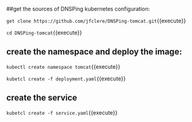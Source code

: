 ##get the sources of DNSPing kubernetes configuration:

`get clone https://github.com/jfclere/DNSPing-tomcat.git`{{execute}}

`cd DNSPing-tomcat`{{execute}}

## create the namespace and deploy the image:

`kubectl create namespace tomcat`{{execute}}

`kubetcl create -f deployment.yaml`{{execute}}

## create the service

`kubetcl create -f service.yaml`{{execute}}

